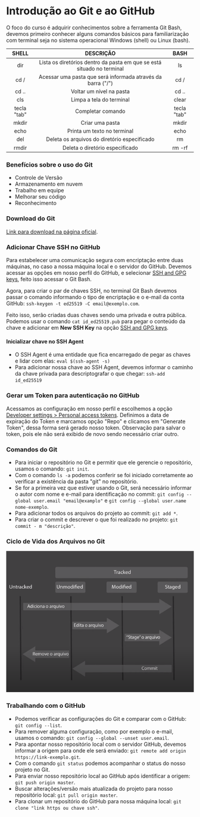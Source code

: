 # Introdução ao Git e ao GitHub

O foco do curso é adquirir conhecimentos sobre a ferramenta Git Bash, devemos primeiro conhecer alguns comandos básicos para familiarização com terminal seja no sistema operacional Windows (shell) ou Linux (bash).

|    SHELL    |                          DESCRIÇÃO                           |    BASH     |
| :---------: | :----------------------------------------------------------: | :---------: |
|     dir     | Lista os diretórios dentro da pasta em que se está situado no terminal |     ls      |
|    cd /     | Acessar uma pasta que será informada através da barra ("/")  |    cd /     |
|    cd ..    |                   Voltar um nível na pasta                   |    cd ..    |
|     cls     |                   Limpa a tela do terminal                   |    clear    |
| tecla "tab" |                      Completar comando                       | tecla "tab" |
|    mkdir    |                       Criar uma pasta                        |    mkdir    |
|    echo     |                 Printa um texto no terminal                  |    echo     |
|     del     |         Deleta os arquivos do diretório especificado         |     rm      |
|    rmdir    |               Deleta o diretório especificado                |   rm -rf    |

### Benefícios sobre o uso do Git

- Controle de Versão
- Armazenamento em nuvem
- Trabalho em equipe
- Melhorar seu código
- Reconhecimento

### Download do Git

[Link para download na página oficial](https://git-scm.com/downloads).

### Adicionar Chave SSH no GitHub

Para estabelecer uma comunicação segura com encriptação entre duas máquinas, no caso a nossa máquina local e o servidor do GitHub. Devemos acessar as opções em nosso perfil do GitHub, e selecionar [SSH and GPG keys](https://github.com/settings/keys), feito isso acessar o Git Bash.

Agora, para criar o par de chaves SSH, no terminal Git Bash devemos passar o comando informando o tipo de encriptação e o e-mail da conta GitHub: `ssh-keygen -t ed25519 -C email@exemplo.com`.

Feito isso, serão criadas duas chaves sendo uma privada e outra pública. Podemos usar o comando `cat id_ed25519.pub` para pegar o conteúdo da chave e adicionar em **New SSH Key** na opção [SSH and GPG keys](https://github.com/settings/keys).

#### Inicializar chave no SSH Agent

- O SSH Agent é uma entidade que fica encarregado de pegar as chaves e lidar com elas: `eval $(ssh-agent -s)`
- Para adicionar nossa chave ao SSH Agent, devemos informar o caminho da chave privada para descriptografar o que chegar: `ssh-add id_ed25519`

### Gerar um Token para autenticação no GitHub

Acessamos as configuração em nosso perfil e escolhemos a opção [Developer settings > Personal access tokens](https://github.com/settings/tokens). Definimos a data de expiração do Token e marcamos opção "Repo" e clicamos em "Generate Token", dessa forma será gerado nosso token. Observação para salvar o token, pois ele não será exibido de novo sendo necessário criar outro.

### Comandos do Git

- Para iniciar o repositório no Git e permitir que ele gerencie o repositório, usamos o comando: `git init`.
- Com o comando `ls -a` podemos conferir se foi iniciado corretamente ao verificar a existência da pasta "git" no repositório.
- Se for a primeira vez que estiver usando o Git, será necessário informar o autor com nome e e-mail para identificação no commit: `git config --global user.email "email@examplo"` e `git config --global user.name nome-exemplo`. 
- Para adicionar todos os arquivos do projeto ao commit: `git add *`.
- Para criar o commit e descrever o que foi realizado no projeto: `git commit - m "descrição"`.

### Ciclo de Vida dos Arquivos no Git
![Ciclo de Vida dos Arquivos no Git](https://github.com/thiagosr135/dio-desafio-github-primeiro-repositorio/blob/main/Introducao%20ao%20Git%20e%20ao%20GitHub/Ciclo%20de%20Vida%20dos%20Arquivos%20no%20Git.PNG?raw=true)

### Trabalhando com o GitHub

- Podemos verificar as configurações do Git e comparar com o GitHub: `git config --list`.
- Para remover alguma configuração, como por exemplo o e-mail, usamos o comando: `git config --global --unset user.email`.
- Para apontar nosso repositório local com o servidor GitHub, devemos informar a origem para onde ele será enviado: `git remote add origin https://link-exemplo.git`.
- Com o comando `git status` podemos acompanhar o status do nosso projeto no Git.
- Para enviar nosso repositório local ao GitHub após identificar a origem: `git push origin master`.
- Buscar alterações/versão mais atualizada do projeto para nosso repositório local: `git pull origin master`.
- Para clonar um repositório do GitHub para nossa máquina local: `git clone "link https ou chave ssh"`.
